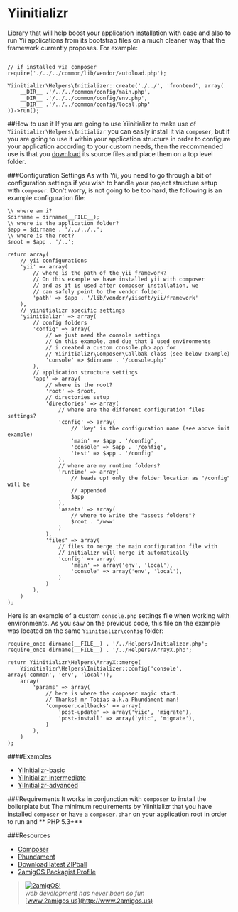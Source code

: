 Yiinitializr
============

Library that will help boost your application installation with ease and also to run Yii applications from its
bootstrap files on a much cleaner way that the framework currently proposes. For example:

```

// if installed via composer
require('./../../common/lib/vendor/autoload.php');

Yiinitializr\Helpers\Initializer::create('./../', 'frontend', array(
	__DIR__ .'/../../common/config/main.php',
	__DIR__ .'/../../common/config/env.php',
	__DIR__ .'/../../common/config/local.php'
))->run();
```

##How to use it
If you are going to use Yiinitializr to make use of `Yiinitializr\Helpers\Initializr` you can easily install it via
`composer`, but if you are going to use it within your application structure in order to configure your application
according to your custom needs, then the recommended use is that you [download](https://github.com/2amigos/yiinitializr/archive/master.zip)
its source files and place them on a top level folder.

###Configuration Settings
As with Yii, you need to go through a bit of configuration settings if you wish to handle your project structure setup
with `composer`. Don't worry, is not going to be too hard, the following is an example configuration file:

```
\\ where am i?
$dirname = dirname(__FILE__);
\\ where is the application folder?
$app = $dirname . '/../../..';
\\ where is the root?
$root = $app . '/..';

return array(
    // yii configurations
	'yii' => array(
		// where is the path of the yii framework?
		// On this example we have installed yii with composer
		// and as it is used after composer installation, we 
		// can safely point to the vendor folder.
		'path' => $app . '/lib/vendor/yiisoft/yii/framework'
	),
	// yiinitializr specific settings
	'yiinitializr' => array(
	    // config folders
		'config' => array(
		    // we just need the console settings
		    // On this example, and due that I used environments
		    // i created a custom console.php app for 
		    // Yiinitializr\Composer\Callbak class (see below example)
			'console' => $dirname . '/console.php'
		),
		// application structure settings
		'app' => array(
			// where is the root?
			'root' => $root,
			// directories setup
			'directories' => array(
				// where are the different configuration files settings?
				'config' => array(
					// 'key' is the configuration name (see above init example)
					'main' => $app . '/config',
					'console' => $app . '/config',
					'test' => $app . '/config'
				),
				// where are my runtime folders?
				'runtime' => array(
					// heads up! only the folder location as "/config" will be 
					// appended
					$app
				),
				'assets' => array(
					// where to write the "assets folders"?
					$root . '/www'
				)
			),
			'files' => array(
				// files to merge the main configuration file with
				// initializr will merge it automatically
				'config' => array(
					'main' => array('env', 'local'),
					'console' => array('env', 'local'),
				)
			)		
		),
	)
);
```

Here is an example of a custom `console.php` settings file when working with environments. As you saw on the previous
code, this file on the example was located on the same `Yiinitializr\config` folder:

```
require_once dirname(__FILE__) . '/../Helpers/Initializer.php';
require_once dirname(__FILE__) . '/../Helpers/ArrayX.php';

return Yiinitializr\Helpers\ArrayX::merge(
	Yiinitializr\Helpers\Initializer::config('console', array('common', 'env', 'local')),
	array(
		'params' => array(
			// here is where the composer magic start.
			// Thanks! mr Tobias a.k.a Phundament man!
			'composer.callbacks' => array(
				'post-update' => array('yiic', 'migrate'),
				'post-install' => array('yiic', 'migrate'),
			)
		),
	)
);
```

####Examples

- [YIInitializr-basic](https://github.com/tonydspaniard/yiinitializr-basic)
- [YIInitializr-intermediate](https://github.com/tonydspaniard/yiinitializr-intermediate)
- [YIInitializr-advanced](https://github.com/tonydspaniard/yiinitializr-advanced)


###Requirements
It works in conjunction with `composer` to install the boilerplate but 
The minimum requirements by Yiinitializr that you have installed `composer` or have a `composer.phar` on your application
root in order to run and ** PHP 5.3+**


###Resources  
- [Composer](http://getcomposer.org)  
- [Phundament](http://phundament.com/)
- [Download latest ZIPball](https://github.com/2amigos/yiinitializr/archive/master.zip)
- [2amigOS Packagist Profile](https://packagist.org/packages/2amigos/)

> [![2amigOS!](http://www.gravatar.com/avatar/55363394d72945ff7ed312556ec041e0.png)](http://www.2amigos.us)    
<i>web development has never been so fun</i>  
[www.2amigos.us](http://www.2amigos.us)
